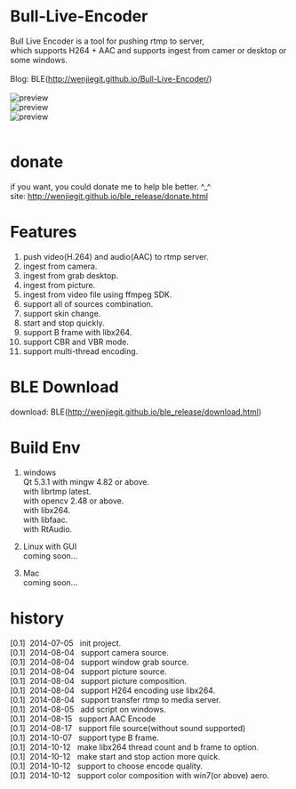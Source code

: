 Bull-Live-Encoder
=================
Bull Live Encoder is a tool for pushing rtmp to server,<br/>
which supports H264 + AAC and supports ingest from camer or desktop or some windows.<br/>
<br/>
Blog: BLE(http://wenjiegit.github.io/Bull-Live-Encoder/)<br/>
<br/>
![preview](https://github.com/wenjiegit/Bull-Live-Encoder/blob/master/trunk/images/ble_001.jpg)<br/>
![preview](https://github.com/wenjiegit/Bull-Live-Encoder/blob/master/trunk/images/ble_002.jpg)<br/>
![preview](https://github.com/wenjiegit/Bull-Live-Encoder/blob/master/trunk/images/ble_003.jpg)<br/>
<br/>

donate
=================
if you want, you could donate me to help ble better. ^_^<br/>
site: http://wenjiegit.github.io/ble_release/donate.html<br/>

Features
=================
1.  push video(H.264) and audio(AAC) to rtmp server.<br/>
2.  ingest from camera.<br/>
3.  ingest from grab desktop.<br/>
4.  ingest from picture.<br/>
5.  ingest from video file using ffmpeg SDK.<br/>
6.  support all of sources combination.<br/>
7.  support skin change.<br/>
8.  start and stop quickly.<br/>
9.  support B frame with libx264.<br/>
10. support CBR and VBR mode.
11. support multi-thread encoding.


BLE Download
=================
download: BLE(http://wenjiegit.github.io/ble_release/download.html)

Build Env
=================
1. windows<br/>
    Qt 5.3.1 with mingw 4.82 or above.<br/>
    with librtmp latest.<br/>
    with opencv 2.48 or above.<br/>
    with libx264.<br/>
    with libfaac.<br/>
    with RtAudio.<br/>

2. Linux with GUI<br/>
    coming soon...<br/>

3. Mac<br/>
    coming soon...<br/>

history
=================
[0.1]&nbsp;&nbsp;2014-07-05&nbsp;&nbsp;&nbsp;init project.<br/>
[0.1]&nbsp;&nbsp;2014-08-04&nbsp;&nbsp;&nbsp;support camera source.<br/>
[0.1]&nbsp;&nbsp;2014-08-04&nbsp;&nbsp;&nbsp;support window grab source.<br/>
[0.1]&nbsp;&nbsp;2014-08-04&nbsp;&nbsp;&nbsp;support picture source.<br/>
[0.1]&nbsp;&nbsp;2014-08-04&nbsp;&nbsp;&nbsp;support picture composition.<br/>
[0.1]&nbsp;&nbsp;2014-08-04&nbsp;&nbsp;&nbsp;support H264 encoding use libx264.<br/>
[0.1]&nbsp;&nbsp;2014-08-04&nbsp;&nbsp;&nbsp;support transfer rtmp to media server.<br/>
[0.1]&nbsp;&nbsp;2014-08-05&nbsp;&nbsp;&nbsp;add script on windows.<br/>
[0.1]&nbsp;&nbsp;2014-08-15&nbsp;&nbsp;&nbsp;support AAC Encode<br/>
[0.1]&nbsp;&nbsp;2014-08-17&nbsp;&nbsp;&nbsp;support file source(without sound supported)<br/>
[0.1]&nbsp;&nbsp;2014-10-07&nbsp;&nbsp;&nbsp;support type B frame.<br/>
[0.1]&nbsp;&nbsp;2014-10-12&nbsp;&nbsp;&nbsp;make libx264 thread count and b frame to option.<br/>
[0.1]&nbsp;&nbsp;2014-10-12&nbsp;&nbsp;&nbsp;make start and stop action more quick.<br/>
[0.1]&nbsp;&nbsp;2014-10-12&nbsp;&nbsp;&nbsp;support to choose encode quality.<br/>
[0.1]&nbsp;&nbsp;2014-10-12&nbsp;&nbsp;&nbsp;support color composition with win7(or above) aero.<br/>
